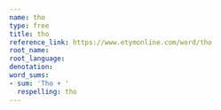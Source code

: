 ```yaml
---
name: tho
type: free
title: tho
reference_link: https://www.etymonline.com/word/tho
root_name: 
root_language: 
denotation: 
word_sums:
- sum: 'Tho + '
  respelling: tho
---
```


